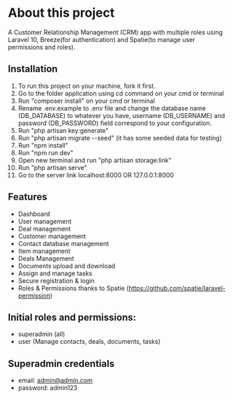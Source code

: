 # About this project

A Customer Relationship Management (CRM) app with multiple roles using Laravel 10, Breeze(for authentication) and Spatie(to manage user permissions and roles).

## Installation
1. To run this project on your machine, fork it first.
2. Go to the folder application using cd command on your cmd or terminal
3. Run "composer install" on your cmd or terminal
4. Rename .env.example to .env file and change the database name (DB_DATABASE) to whatever you have, username (DB_USERNAME) and password (DB_PASSWORD) field correspond to your configuration.
5. Run "php artisan key:generate"
6. Run "php artisan migrate --seed" (it has some seeded data for testing)
7. Run "npm install"
8. Run "npm run dev"
9. Open new terminal and run "php artisan storage:link"
10. Run "php artisan serve"
11. Go to the server link localhost:8000 OR 127.0.0.1:8000

## Features
 - Dashboard
 - User management
 - Deal management
 - Customer management
 - Contact database management
 - Item management
 - Deals Management
 - Documents upload and download
 - Assign and manage tasks
 - Secure registration & login
 - Roles & Permissions thanks to Spatie (https://github.com/spatie/laravel-permission)

## Initial roles and permissions:
 - superadmin (all)
 - user (Manage contacts, deals, documents, tasks)

## Superadmin credentials
 - email: admin@admin.com
 - password: admin123
